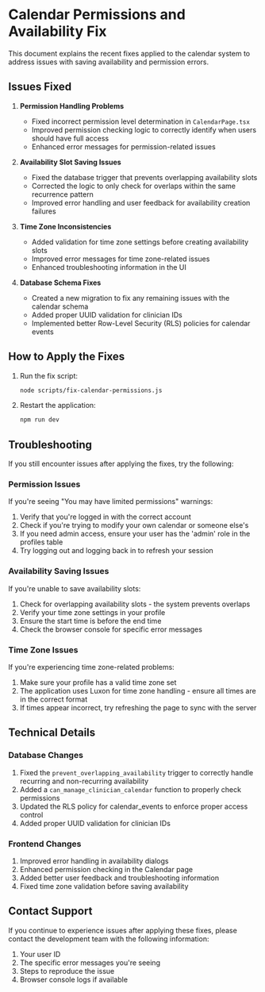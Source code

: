 # Calendar Permissions and Availability Fix

This document explains the recent fixes applied to the calendar system to address issues with saving availability and permission errors.

## Issues Fixed

1. **Permission Handling Problems**
   - Fixed incorrect permission level determination in `CalendarPage.tsx`
   - Improved permission checking logic to correctly identify when users should have full access
   - Enhanced error messages for permission-related issues

2. **Availability Slot Saving Issues**
   - Fixed the database trigger that prevents overlapping availability slots
   - Corrected the logic to only check for overlaps within the same recurrence pattern
   - Improved error handling and user feedback for availability creation failures

3. **Time Zone Inconsistencies**
   - Added validation for time zone settings before creating availability slots
   - Improved error messages for time zone-related issues
   - Enhanced troubleshooting information in the UI

4. **Database Schema Fixes**
   - Created a new migration to fix any remaining issues with the calendar schema
   - Added proper UUID validation for clinician IDs
   - Implemented better Row-Level Security (RLS) policies for calendar events

## How to Apply the Fixes

1. Run the fix script:
   ```bash
   node scripts/fix-calendar-permissions.js
   ```

2. Restart the application:
   ```bash
   npm run dev
   ```

## Troubleshooting

If you still encounter issues after applying the fixes, try the following:

### Permission Issues

If you're seeing "You may have limited permissions" warnings:

1. Verify that you're logged in with the correct account
2. Check if you're trying to modify your own calendar or someone else's
3. If you need admin access, ensure your user has the 'admin' role in the profiles table
4. Try logging out and logging back in to refresh your session

### Availability Saving Issues

If you're unable to save availability slots:

1. Check for overlapping availability slots - the system prevents overlaps
2. Verify your time zone settings in your profile
3. Ensure the start time is before the end time
4. Check the browser console for specific error messages

### Time Zone Issues

If you're experiencing time zone-related problems:

1. Make sure your profile has a valid time zone set
2. The application uses Luxon for time zone handling - ensure all times are in the correct format
3. If times appear incorrect, try refreshing the page to sync with the server

## Technical Details

### Database Changes

1. Fixed the `prevent_overlapping_availability` trigger to correctly handle recurring and non-recurring availability
2. Added a `can_manage_clinician_calendar` function to properly check permissions
3. Updated the RLS policy for calendar_events to enforce proper access control
4. Added proper UUID validation for clinician IDs

### Frontend Changes

1. Improved error handling in availability dialogs
2. Enhanced permission checking in the Calendar page
3. Added better user feedback and troubleshooting information
4. Fixed time zone validation before saving availability

## Contact Support

If you continue to experience issues after applying these fixes, please contact the development team with the following information:

1. Your user ID
2. The specific error messages you're seeing
3. Steps to reproduce the issue
4. Browser console logs if available